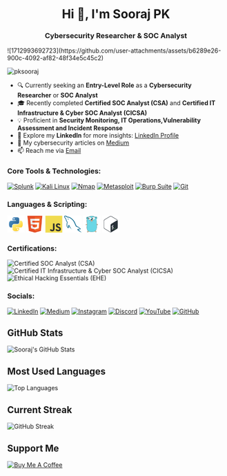 <h1 align="center">Hi 👋, I'm Sooraj PK</h1> 
<h3 align="center">Cybersecurity Researcher & SOC Analyst</h3>
![1712993692723](https://github.com/user-attachments/assets/b6289e26-900c-4092-af82-48f34e5c45c2)


<p align="left"> <img src="https://komarev.com/ghpvc/?username=pksooraj&label=Profile%20views&color=0e75b6&style=flat" alt="pksooraj" /> </p>

- 🔍 Currently seeking an **Entry-Level Role** as a **Cybersecurity Researcher** or **SOC Analyst**
- 🎓 Recently completed **Certified SOC Analyst (CSA)** and **Certified IT Infrastructure & Cyber SOC Analyst (CICSA)**
- 💡 Proficient in **Security Monitoring, IT Operations,Vulnerability Assessment and Incident Response**
- 🔗 Explore my **LinkedIn** for more insights: [LinkedIn Profile](https://www.linkedin.com/in/soorajpk)
- 📝 My cybersecurity articles on [Medium](http://medium.com/@soorajpk)
- 📫 Reach me via <a href="mailto:sooraj2002pk@gmail.com">Email</a>

<h3 align="left">Core Tools & Technologies:</h3>
<p align="left">
<a href="https://www.splunk.com/en_us/products/splunk-enterprise.html" target="_blank"><img src="https://www.vectorlogo.zone/logos/splunk/splunk-icon.svg" alt="Splunk" width="40" height="40"/></a> 
<a href="https://www.kali.org" target="_blank"><img src="https://www.kali.org/images/kali-dragon-icon.svg" alt="Kali Linux" width="40" height="40"/></a>
<a href="https://nmap.org" target="_blank"><img src="https://nmap.org/images/nmap-logo-256x256.png" alt="Nmap" width="40" height="40"/></a>
<a href="https://www.metasploit.com/" target="_blank"><img src="https://www.metasploit.com/includes/images/metasploit-r7-logo.svg" alt="Metasploit" width="40" height="40"/></a>
<a href="https://portswigger.net/burp" target="_blank"><img src="https://portswigger.net/images/burp-suite-small.svg" alt="Burp Suite" width="40" height="40"/></a>
<a href="https://git-scm.com/" target="_blank"><img src="https://www.vectorlogo.zone/logos/git-scm/git-scm-icon.svg" alt="Git" width="40" height="40"/></a>
</p>

<h3 align="left">Languages & Scripting:</h3>
<p align="left"> 
<a href="https://www.python.org" target="_blank"><img src="https://raw.githubusercontent.com/devicons/devicon/master/icons/python/python-original.svg" alt="Python" width="40" height="40"/></a> 
<a href="https://www.w3.org/html/" target="_blank"><img src="https://raw.githubusercontent.com/devicons/devicon/master/icons/html5/html5-original.svg" alt="HTML" width="40" height="40"/></a>
<a href="https://www.javascript.com" target="_blank"><img src="https://raw.githubusercontent.com/devicons/devicon/master/icons/javascript/javascript-original.svg" alt="JavaScript" width="40" height="40"/></a>
<a href="https://www.mysql.com" target="_blank"><img src="https://raw.githubusercontent.com/devicons/devicon/master/icons/mysql/mysql-original.svg" alt="MySQL" width="40" height="40"/></a>
<a href="https://golang.org" target="_blank"><img src="https://raw.githubusercontent.com/devicons/devicon/master/icons/go/go-original.svg" alt="Go" width="40" height="40"/></a>
<a href="https://www.gnu.org/software/bash/" target="_blank"><img src="https://raw.githubusercontent.com/devicons/devicon/master/icons/bash/bash-original.svg" alt="Bash" width="40" height="40"/></a>
</p>

<h3 align="left">Certifications:</h3>
<p align="left">
<img src="https://www.eccouncil.org/wp-content/uploads/2023/01/logo-small-size-18.png" alt="Certified SOC Analyst (CSA)" width="100"/>
&nbsp;&nbsp;
<img src="https://redteamacademy.com/wp-content/uploads/2022/10/LOGO-7.jpg" alt="Certified IT Infrastructure & Cyber SOC Analyst (CICSA)" width="100"/>
&nbsp;&nbsp;
<img src="https://www.eccouncil.org/wp-content/uploads/2023/01/logo-small-size-12.png" alt="Ethical Hacking Essentials (EHE)" width="100"/>
</p>

<h3 align="left">Socials:</h3>
<p align="left">
<a href="https://linkedin.com/in/soorajpk" target="blank"><img src="https://cdn.jsdelivr.net/npm/simple-icons@3.0.1/icons/linkedin.svg" alt="LinkedIn" height="30" width="40" /></a>
<a href="https://medium.com/@soorajpk" target="blank"><img src="https://cdn.jsdelivr.net/npm/simple-icons@3.0.1/icons/medium.svg" alt="Medium" height="30" width="40" /></a> 
<a href="https://instagram.com/soorajpk_" target="blank"><img src="https://cdn.jsdelivr.net/npm/simple-icons@3.0.1/icons/instagram.svg" alt="Instagram" height="30" width="40" /></a>
<a href="https://discord.gg/2hTgG26PEg" target="blank"><img src="https://cdn.jsdelivr.net/npm/simple-icons@3.0.1/icons/discord.svg" alt="Discord" height="30" width="40" /></a>
<a href="https://youtube.com/@codenamepk" target="blank"><img src="https://cdn.jsdelivr.net/npm/simple-icons@3.0.1/icons/youtube.svg" alt="YouTube" height="30" width="40" /></a>
<a href="https://github.com/pksooraj" target="blank"><img src="https://cdn.jsdelivr.net/npm/simple-icons@3.0.1/icons/github.svg" alt="GitHub" height="30" width="40" /></a>
</p>

## GitHub Stats
![Sooraj's GitHub Stats](https://github-readme-stats.vercel.app/api?username=pksooraj&show_icons=true&theme=radical)

## Most Used Languages
![Top Languages](https://github-readme-stats.vercel.app/api/top-langs/?username=pksooraj&layout=compact&theme=radical)

## Current Streak
![GitHub Streak](https://github-readme-streak-stats.herokuapp.com/?user=pksooraj&theme=radical)

## Support Me
<a href="https://www.buymeacoffee.com/soorajpk" target="_blank"><img src="https://cdn.buymeacoffee.com/buttons/v2/default-yellow.png" alt="Buy Me A Coffee" width="200" /></a>
